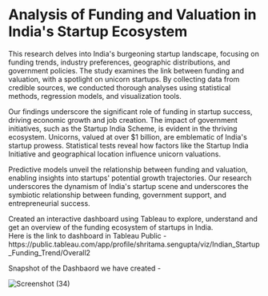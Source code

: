 
# Analysis of Funding and Valuation in India's Startup Ecosystem
This research delves into India's burgeoning startup landscape, focusing on funding trends, industry preferences, geographic distributions, and government policies. The study examines the link between funding and valuation, with a spotlight on unicorn startups. By collecting data from credible sources, we conducted thorough analyses using statistical methods, regression models, and visualization tools.

Our findings underscore the significant role of funding in startup success, driving economic growth and job creation. The impact of government initiatives, such as the Startup India Scheme, is evident in the thriving ecosystem. Unicorns, valued at over $1 billion, are emblematic of India's startup prowess. Statistical tests reveal how factors like the Startup India Initiative and geographical location influence unicorn valuations.

Predictive models unveil the relationship between funding and valuation, enabling insights into startups' potential growth trajectories. Our research underscores the dynamism of India's startup scene and underscores the symbiotic relationship between funding, government support, and entrepreneurial success.

<p> Created an interactive dashboard using Tableau to explore, understand and get an overview of the funding ecosystem of startups in India. 
<br> Here is the link to dashboard in Tableau Public - https://public.tableau.com/app/profile/shritama.sengupta/viz/Indian_Startup_Funding_Trend/Overall2 </p>

Snapshot of the Dashbaord we have created - 

![Screenshot (34)](https://github.com/codeforever200/Indian_Startup_Funding_Analysis/assets/57805586/8e0f08e0-077b-4272-9f50-77b271b7649b)
